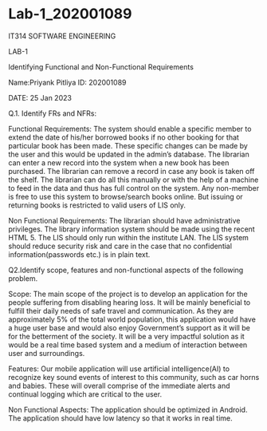 # Lab-1_202001089

IT314 
SOFTWARE ENGINEERING

     
LAB-1
                      

Identifying Functional and Non-Functional Requirements





Name:Priyank Pitliya
ID: 202001089




DATE: 25 Jan 2023




 Q.1. Identify FRs and NFRs:

Functional Requirements:
The system should enable a specific member to extend the date of his/her borrowed books if no other booking for that particular book has been made. 
These specific changes can be made by the user and this would be updated in the admin’s database.
The librarian can enter a new record into the system when a new book has been purchased.
The librarian can remove a record in case any book is taken off the shelf. 
The librarian can do all this manually or with the help of a machine to feed in the data and thus has full control on the system.
Any non-member is free to use this system to browse/search books online.
But issuing or returning books is restricted to valid users of LIS only.


Non Functional Requirements:
The librarian should have administrative privileges.
The library information system should be made using the recent HTML 5.
The LIS should only run within the institute LAN.
The LIS system should reduce security risk and care in the case that no confidential information(passwords etc.) is in plain text.








Q2.Identify scope, features and non-functional aspects of the following problem.

Scope: The main scope of the project is to develop an application for the people suffering from disabling hearing loss. It will be mainly beneficial to fulfill their daily needs of safe travel and communication. As they are approximately 5% of the total world population, this application would have a huge user base and would also enjoy Government’s support as it will be for the betterment of the society. 
It will be a very impactful solution as it would be a real time based system and a medium of interaction between user and surroundings.

Features:
Our mobile application will use artificial intelligence(AI) to recognize key sound events of interest to this community, such as car horns and babies.
These will overall comprise of the immediate alerts and continual logging which are critical to the user.

Non Functional Aspects:
The application should be optimized in Android.
The application should have low latency so that it works in real time. 
